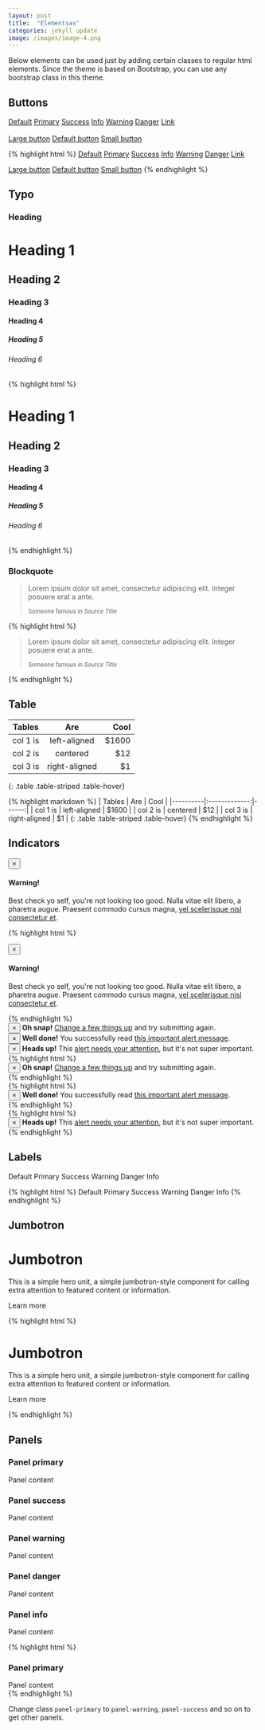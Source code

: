 ```yaml
---
layout: post
title:  "Elementsas"
categories: jekyll update
image: /images/image-4.png
---
```

Below elements can be used just by adding certain classes to regular html elements. Since the theme is based on Bootstrap, you can use any bootstrap class in this theme.

## Buttons

<a href="#" class="btn btn-default">Default</a>
<a href="#" class="btn btn-primary">Primary</a>
<a href="#" class="btn btn-success">Success</a>
<a href="#" class="btn btn-info">Info</a>
<a href="#" class="btn btn-warning">Warning</a>
<a href="#" class="btn btn-danger">Danger</a>
<a href="#" class="btn btn-link">Link</a>
<br /><br />
<a href="#" class="btn btn-primary btn-lg">Large button</a>
<a href="#" class="btn btn-primary">Default button</a>
<a href="#" class="btn btn-primary btn-sm">Small button</a>

{% highlight html %}
<a href="#" class="btn btn-default">Default</a>
<a href="#" class="btn btn-primary">Primary</a>
<a href="#" class="btn btn-success">Success</a>
<a href="#" class="btn btn-info">Info</a>
<a href="#" class="btn btn-warning">Warning</a>
<a href="#" class="btn btn-danger">Danger</a>
<a href="#" class="btn btn-link">Link</a>

<a href="#" class="btn btn-primary btn-lg">Large button</a>
<a href="#" class="btn btn-primary">Default button</a>
<a href="#" class="btn btn-primary btn-sm">Small button</a>
{% endhighlight %}


## Typo

### Heading

<h1>Heading 1</h1>
<h2>Heading 2</h2>
<h3>Heading 3</h3>
<h4>Heading 4</h4>
<h5>Heading 5</h5>
<h6>Heading 6</h6>

{% highlight html %}
<h1>Heading 1</h1>
<h2>Heading 2</h2>
<h3>Heading 3</h3>
<h4>Heading 4</h4>
<h5>Heading 5</h5>
<h6>Heading 6</h6>
{% endhighlight %}

### Blockquote
<blockquote>
  <p>Lorem ipsum dolor sit amet, consectetur adipiscing elit. Integer posuere erat a ante.</p>
  <small>Someone famous in <cite title="Source Title">Source Title</cite></small>
</blockquote>

{% highlight html %}
<blockquote>
  <p>Lorem ipsum dolor sit amet, consectetur adipiscing elit. Integer posuere erat a ante.</p>
  <small>Someone famous in <cite title="Source Title">Source Title</cite></small>
</blockquote>
{% endhighlight %}


## Table

| Tables   |      Are      |  Cool |
|----------|:-------------:|------:|
| col 1 is |  left-aligned | $1600 |
| col 2 is |    centered   |   $12 |
| col 3 is | right-aligned |    $1 |
{: .table .table-striped .table-hover}

{% highlight markdown %}
| Tables   |      Are      |  Cool |
|----------|:-------------:|------:|
| col 1 is |  left-aligned | $1600 |
| col 2 is |    centered   |   $12 |
| col 3 is | right-aligned |    $1 |
{: .table .table-striped .table-hover}
{% endhighlight %}

<div class="mt20"></div>

## Indicators


<div class="alert alert-dismissible alert-warning">
  <button type="button" class="close" data-dismiss="alert">&times;</button>
  <h4>Warning!</h4>
  <p>Best check yo self, you're not looking too good. Nulla vitae elit libero, a pharetra augue. Praesent commodo cursus magna, <a href="#" class="alert-link">vel scelerisque nisl consectetur et</a>.</p>
</div>

{% highlight html %}
<div class="alert alert-dismissible alert-warning">
  <button type="button" class="close" data-dismiss="alert">&times;</button>
  <h4>Warning!</h4>
  <p>Best check yo self, you're not looking too good. Nulla vitae elit libero, a pharetra augue. Praesent commodo cursus magna, <a href="#" class="alert-link">vel scelerisque nisl consectetur et</a>.</p>
</div>
{% endhighlight %}


<div class="row">
    <div class="col-md-4">
        <div class="alert alert-dismissible alert-danger">
          <button type="button" class="close" data-dismiss="alert">&times;</button>
          <strong>Oh snap!</strong> <a href="#" class="alert-link">Change a few things up</a> and try submitting again.
          </div>
    </div>



   <div class="col-md-4">
        <div class="alert alert-dismissible alert-success">
          <button type="button" class="close" data-dismiss="alert">&times;</button>
          <strong>Well done!</strong> You successfully read <a href="#" class="alert-link">this important alert message</a>.
        </div>
    </div>



   <div class="col-md-4">
        <div class="alert alert-dismissible alert-info">
          <button type="button" class="close" data-dismiss="alert">&times;</button>
          <strong>Heads up!</strong> This <a href="#" class="alert-link">alert needs your attention</a>, but it's not super important.
        </div>
    </div>
</div>


<div class="row">
    <div class="col-md-4">
       {% highlight html %}
        <div class="alert alert-dismissible alert-danger">
          <button type="button" class="close" data-dismiss="alert">&times;</button>
          <strong>Oh snap!</strong> <a href="#" class="alert-link">Change a few things up</a> and try submitting again.
          </div>
          {% endhighlight %}
    </div>



   <div class="col-md-4">
       {% highlight html %}
        <div class="alert alert-dismissible alert-success">
          <button type="button" class="close" data-dismiss="alert">&times;</button>
          <strong>Well done!</strong> You successfully read <a href="#" class="alert-link">this important alert message</a>.
        </div>
        {% endhighlight %}
    </div>



   <div class="col-md-4">
       {% highlight html %}
        <div class="alert alert-dismissible alert-info">
          <button type="button" class="close" data-dismiss="alert">&times;</button>
          <strong>Heads up!</strong> This <a href="#" class="alert-link">alert needs your attention</a>, but it's not super important.
        </div>
        {% endhighlight %}
    </div>
</div>

## Labels

<span class="label label-default">Default</span>
<span class="label label-primary">Primary</span>
<span class="label label-success">Success</span>
<span class="label label-warning">Warning</span>
<span class="label label-danger">Danger</span>
<span class="label label-info">Info</span>

{% highlight html %}
<span class="label label-default">Default</span>
<span class="label label-primary">Primary</span>
<span class="label label-success">Success</span>
<span class="label label-warning">Warning</span>
<span class="label label-danger">Danger</span>
<span class="label label-info">Info</span>
{% endhighlight %}


## Jumbotron

<div class="jumbotron">
  <h1>Jumbotron</h1>
  <p>This is a simple hero unit, a simple jumbotron-style component for calling extra attention to featured content or information.</p>
  <p><a class="btn btn-primary btn-lg">Learn more</a></p>
</div>

{% highlight html %}
<div class="jumbotron">
  <h1>Jumbotron</h1>
  <p>This is a simple hero unit, a simple jumbotron-style component for calling extra attention to featured content or information.</p>
  <p><a class="btn btn-primary btn-lg">Learn more</a></p>
</div>
{% endhighlight %}

## Panels

<div class="row">
    <div class="col-md-4">
        <div class="panel panel-primary">
          <div class="panel-heading">
            <h3 class="panel-title">Panel primary</h3>
          </div>
          <div class="panel-body">
            Panel content
          </div>
        </div>
    </div>



   <div class="col-md-4">
        <div class="panel panel-success">
          <div class="panel-heading">
            <h3 class="panel-title">Panel success</h3>
          </div>
          <div class="panel-body">
            Panel content
          </div>
        </div>
    </div>



   <div class="col-md-4">
        <div class="panel panel-warning">
          <div class="panel-heading">
            <h3 class="panel-title">Panel warning</h3>
          </div>
          <div class="panel-body">
            Panel content
          </div>
        </div>
    </div>
</div>

<div class="row">
    <div class="col-md-4">
        <div class="panel panel-danger">
          <div class="panel-heading">
            <h3 class="panel-title">Panel danger</h3>
          </div>
          <div class="panel-body">
            Panel content
          </div>
        </div>
    </div>



   <div class="col-md-4">
        <div class="panel panel-info">
          <div class="panel-heading">
            <h3 class="panel-title">Panel info</h3>
          </div>
          <div class="panel-body">
            Panel content
          </div>
        </div>
    </div>

   <div class="col-md-4">
    </div>
</div>

{% highlight html %}
<div class="panel panel-primary">
    <div class="panel-heading">
    <h3 class="panel-title">Panel primary</h3>
    </div>
    <div class="panel-body">
    Panel content
    </div>
</div>
{% endhighlight %}

Change class ``panel-primary`` to ``panel-warning``, ``panel-success`` and so on to get other panels.
